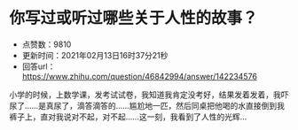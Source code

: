# 你写过或听过哪些关于人性的故事？
- 点赞数：9810
- 更新时间：2021年02月13日16时37分21秒
- 回答url：https://www.zhihu.com/question/46842994/answer/142234576
<body>
 <p data-pid="bss4M_N5">小学的时候，上数学课，发考试试卷，我知道我肯定没考好，结果发着发着，我吓尿了……是真尿了，滴答滴答的……尴尬地一匹，然后同桌把他喝的水直接倒到我裤子上，直对我说对不起，对不起……这一刻，我看到了人性的光辉…</p>
</body>